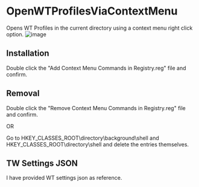 # OpenWTProfilesViaContextMenu

Opens WT Profiles in the current directory using a context menu right click option.
![image](https://user-images.githubusercontent.com/12664152/235372379-a200d3fb-2181-42db-8ed1-87574b9c43c1.png)


## Installation

Double click the "Add Context Menu Commands in Registry.reg" file and confirm.


## Removal

Double click the "Remove Context Menu Commands in Registry.reg" file and confirm.

OR

Go to HKEY_CLASSES_ROOT\directory\background\shell and HKEY_CLASSES_ROOT\directory\shell and delete the entries themselves.


## TW Settings JSON
I have provided WT settings json as reference.
